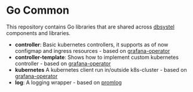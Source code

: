 # Go Common

This repository contains Go libraries that are shared across [dbsystel](https://github.com/dbsystel) components and libraries.

* **controller**: Basic kubernetes controllers, it supports as of now configmap and ingress resources - based on [grafana-operator](https://github.com/tsloughter/grafana-operator)
* **controller-template**: Shows how to implement custom kubernetes controller - based on [grafana-operator](https://github.com/tsloughter/grafana-operator)
* **kubernetes** A kubernetes client run in/outside k8s-cluster - based on [grafana-operator](https://github.com/tsloughter/grafana-operator)
* **log**: A logging wrapper - based on [promlog](https://github.com/prometheus/common/tree/master/promlog)
